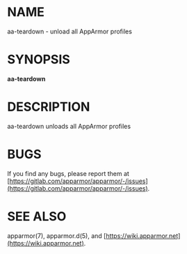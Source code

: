 # NAME

aa-teardown - unload all AppArmor profiles

# SYNOPSIS

**aa-teardown**

# DESCRIPTION

aa-teardown unloads all AppArmor profiles

# BUGS

If you find any bugs, please report them at
[https://gitlab.com/apparmor/apparmor/-/issues](https://gitlab.com/apparmor/apparmor/-/issues).

# SEE ALSO

apparmor(7), apparmor.d(5), and [https://wiki.apparmor.net](https://wiki.apparmor.net).
